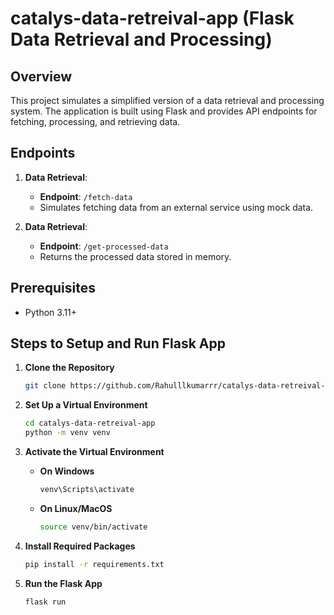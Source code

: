 # catalys-data-retreival-app (Flask Data Retrieval and Processing)

## Overview

This project simulates a simplified version of a data retrieval and processing system. The application is built using Flask and provides API endpoints for fetching, processing, and retrieving data.

## Endpoints

1. **Data Retrieval**:

    - **Endpoint**: `/fetch-data`
    - Simulates fetching data from an external service using mock data.

2. **Data Retrieval**:
    - **Endpoint**: `/get-processed-data`
    - Returns the processed data stored in memory.

## Prerequisites

-   Python 3.11+

## Steps to Setup and Run Flask App

1. **Clone the Repository**

    ```bash
    git clone https://github.com/Rahulllkumarrr/catalys-data-retreival-app.git
    ```

2. **Set Up a Virtual Environment**

    ```bash
    cd catalys-data-retreival-app
    python -m venv venv
    ```

3. **Activate the Virtual Environment**

    - **On Windows**

        ```bash
        venv\Scripts\activate
        ```

    - **On Linux/MacOS**

        ```bash
        source venv/bin/activate
        ```

4. **Install Required Packages**

    ```bash
    pip install -r requirements.txt
    ```

5. **Run the Flask App**

    ```bash
    flask run
    ```
